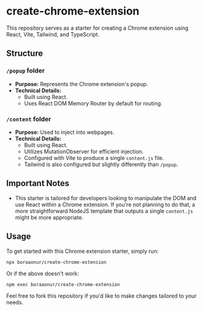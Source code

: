 # create-chrome-extension

This repository serves as a starter for creating a Chrome extension using React, Vite, Tailwind, and TypeScript.

## Structure

### `/popup` folder
- **Purpose:** Represents the Chrome extension's popup.
- **Technical Details:**
  - Built using React.
  - Uses React DOM Memory Router by default for routing. 

### `/content` folder
- **Purpose:** Used to inject into webpages.
- **Technical Details:** 
  - Built using React.
  - Utilizes MutationObserver for efficient injection.
  - Configured with Vite to produce a single `content.js` file.
  - Tailwind is also configured but slightly differently than `/popup`.

## Important Notes

- This starter is tailored for developers looking to manipulate the DOM and use React within a Chrome extension. If you're not planning to do that, a more straightforward NodeJS template that outputs a single `content.js` might be more appropriate.
  
## Usage

To get started with this Chrome extension starter, simply run:

```
npx boraaonur/create-chrome-extension
```
Or if the above doesn't work:
```
npm exec boraaonur/create-chrome-extension
```

Feel free to fork this repository if you'd like to make changes tailored to your needs.